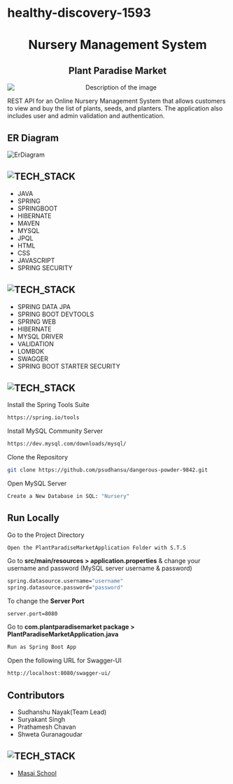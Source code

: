# healthy-discovery-1593

<h1 align="center">Nursery Management System</h1>

<h2 align="center">
  Plant Paradise Market
</h2> 

<p align="center">
  <img src="https://github.com/psudhansu/dangerous-powder-9842/assets/111189783/3d7e7049-9436-40e0-b7e7-000cda5f5594)" alt="Description of the image" style="display: block; margin: 0 auto;">
</p>



REST API for an Online Nursery Management System that allows customers to view and buy the list of plants, seeds, and planters. 
The application also includes user and admin validation and authentication.

## ER Diagram
![ErDiagram](https://github.com/psudhansu/dangerous-powder-9842/assets/119405182/624df877-b898-4984-9f61-6198af93c0a8)


## ![TECH_STACK](https://img.shields.io/badge/Tech_Stack-%231572B6.svg?style=for-the-badge)

- JAVA
- SPRING
- SPRINGBOOT
- HIBERNATE
- MAVEN
- MYSQL
- JPQL
- HTML
- CSS
- JAVASCRIPT
- SPRING SECURITY

## ![TECH_STACK](https://img.shields.io/badge/Dependencies-%231572B6.svg?style=for-the-badge)

- SPRING DATA JPA
- SPRING BOOT DEVTOOLS
- SPRING WEB
- HIBERNATE
- MYSQL DRIVER
- VALIDATION
- LOMBOK
- SWAGGER
- SPRING BOOT STARTER SECURITY

## ![TECH_STACK](https://img.shields.io/badge/Setting_&_Installation-%231572B6.svg?style=for-the-badge)

Install the Spring Tools Suite 
```bash
https://spring.io/tools
```

Install MySQL Community Server

```bash
https://dev.mysql.com/downloads/mysql/
```

Clone the Repository

```bash
git clone https://github.com/psudhansu/dangerous-powder-9842.git
```

Open MySQL Server
```bash
Create a New Database in SQL: "Nursery" 
```
## Run Locally


Go to the Project Directory

```bas
Open the PlantParadiseMarketApplication Folder with S.T.S
```

Go to **src/main/resources > application.properties** & change your username and password (MySQL server username & password)

```bash
spring.datasource.username="username"
spring.datasource.password="password"
```

To change the **Server Port**

```bash
server.port=8080
```

Go to **com.plantparadisemarket package > PlantParadiseMarketApplication.java**

```bash
Run as Spring Boot App
```
Open the following URL for Swagger-UI 
```bash
http://localhost:8080/swagger-ui/
```
## Contributors
- Sudhanshu Nayak(Team Lead)
- Suryakant Singh
- Prathamesh Chavan
- Shweta Guranagoudar

## ![TECH_STACK](https://img.shields.io/badge/Acknowledgement-%231572B6.svg?style=for-the-badge)

- [Masai School](https://www.masaischool.com/)

